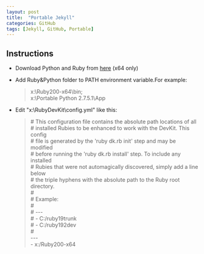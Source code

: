```yaml
---
layout: post
title:  "Portable Jekyll"
categories: GitHub
tags: [Jekyll, GitHub, Portable]
---
```


## Instructions<!--more-->

* Download Python and Ruby from <a href="https://copy.com/7mYfvWrpGbNYpxm4" target="_blank">here</a> (x64 only)

* Add Ruby&Python folder to PATH environment variable.For example:

	>x:\Ruby200-x64\bin;  
	>x:\Portable Python 2.7.5.1\App

* Edit "x:\RubyDevKit\config.yml" like this:

	>\# This configuration file contains the absolute path locations of all  
	>\# installed Rubies to be enhanced to work with the DevKit. This config  
	>\# file is generated by the 'ruby dk.rb init' step and may be modified  
	>\# before running the 'ruby dk.rb install' step. To include any installed  
	>\# Rubies that were not automagically discovered, simply add a line below  
	>\# the triple hyphens with the absolute path to the Ruby root directory.  
	>\#  
	>\# Example:  
	>\#  
	>\# ---  
	>\# - C:/ruby19trunk  
	>\# - C:/ruby192dev  
	>\#  
	>\---  
	>\- x:/Ruby200-x64  


